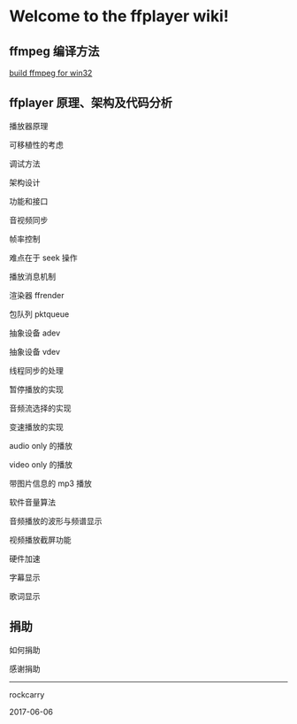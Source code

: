# Welcome to the ffplayer wiki!


## ffmpeg 编译方法

[build ffmpeg for win32](https://github.com/rockcarry/ffplayer/wiki/build-ffmpeg-for-win32)



## ffplayer 原理、架构及代码分析

播放器原理

可移植性的考虑

调试方法

架构设计

功能和接口

音视频同步

帧率控制

难点在于 seek 操作

播放消息机制

渲染器 ffrender

包队列 pktqueue

抽象设备 adev

抽象设备 vdev

线程同步的处理

暂停播放的实现

音频流选择的实现

变速播放的实现

audio only 的播放

video only 的播放

带图片信息的 mp3 播放

软件音量算法

音频播放的波形与频谱显示

视频播放截屏功能

硬件加速

字幕显示

歌词显示


## 捐助
如何捐助

感谢捐助

----------
rockcarry

2017-06-06
